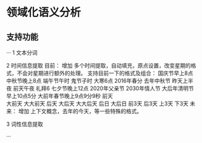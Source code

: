 # 领域化语义分析
## 支持功能

···
1 文本分词

2 时间信息提取
目前：
	增加 多个时间提取，自动填充，原点设置，改变星期的格式，不会对星期进行额外的处理。
	支持目前一下的格式及组合：
		国庆节早上8点
		中秋节晚上8点
		端午节午时
		鬼节子时
		大寒6点
		2016年春分
		去年中秋节
		昨天上半夜
		前天午夜
		礼拜6
		七夕节晚上12点
		2020年父亲节
		2030年情人节
		大后年清明节早上10点5分
		大前年春节晚上9点9分9秒
		前天	
		大前天
		大大前天
		后天
		大后天
		大大后天
		后日
		大后日
		前3天
		后3天
		上3天
		下3天
未来：
	增加 上下文概念，去年的今天，等一些特殊的格式。


3 词性信息提取

···


